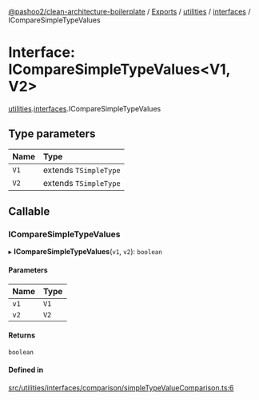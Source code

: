 [@pashoo2/clean-architecture-boilerplate](../README.md) / [Exports](../modules.md) / [utilities](../modules/utilities.md) / [interfaces](../modules/utilities.interfaces.md) / ICompareSimpleTypeValues

# Interface: ICompareSimpleTypeValues<V1, V2\>

[utilities](../modules/utilities.md).[interfaces](../modules/utilities.interfaces.md).ICompareSimpleTypeValues

## Type parameters

| Name | Type |
| :------ | :------ |
| `V1` | extends `TSimpleType` |
| `V2` | extends `TSimpleType` |

## Callable

### ICompareSimpleTypeValues

▸ **ICompareSimpleTypeValues**(`v1`, `v2`): `boolean`

#### Parameters

| Name | Type |
| :------ | :------ |
| `v1` | `V1` |
| `v2` | `V2` |

#### Returns

`boolean`

#### Defined in

[src/utilities/interfaces/comparison/simpleTypeValueComparison.ts:6](https://github.com/pashoo2/clean-architecture-boilerplate/blob/5d0a725/src/utilities/interfaces/comparison/simpleTypeValueComparison.ts#L6)
